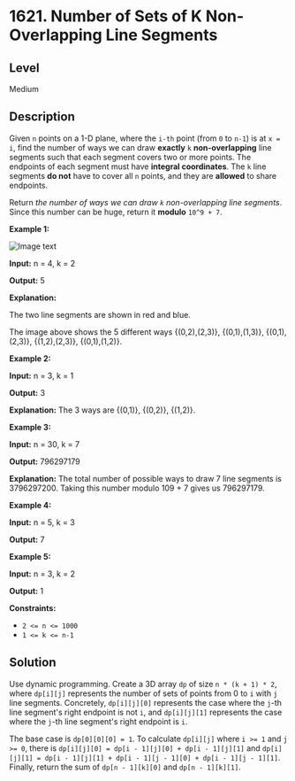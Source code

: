 # 1621. Number of Sets of K Non-Overlapping Line Segments
## Level
Medium

## Description
Given `n` points on a 1-D plane, where the `i-th` point (from `0` to `n-1`) is at `x = i`, find the number of ways we can draw **exactly** `k` **non-overlapping** line segments such that each segment covers two or more points. The endpoints of each segment must have **integral coordinates**. The `k` line segments **do not** have to cover all `n` points, and they are **allowed** to share endpoints.

Return *the number of ways we can draw `k` non-overlapping line segments*. Since this number can be huge, return it **modulo** `10^9 + 7`.

**Example 1:**

![Image text](https://assets.leetcode.com/uploads/2020/09/07/ex1.png)

**Input:** n = 4, k = 2

**Output:** 5

**Explanation:**

The two line segments are shown in red and blue.

The image above shows the 5 different ways {(0,2),(2,3)}, {(0,1),(1,3)}, {(0,1),(2,3)}, {(1,2),(2,3)}, {(0,1),(1,2)}.

**Example 2:**

**Input:** n = 3, k = 1

**Output:** 3

**Explanation:** The 3 ways are {(0,1)}, {(0,2)}, {(1,2)}.

**Example 3:**

**Input:** n = 30, k = 7

**Output:** 796297179

**Explanation:** The total number of possible ways to draw 7 line segments is 3796297200. Taking this number modulo 109 + 7 gives us 796297179.

**Example 4:**

**Input:** n = 5, k = 3

**Output:** 7

**Example 5:**

**Input:** n = 3, k = 2

**Output:** 1

**Constraints:**

* `2 <= n <= 1000`
* `1 <= k <= n-1`

## Solution
Use dynamic programming. Create a 3D array `dp` of size `n * (k + 1) * 2`, where `dp[i][j]` represents the number of sets of points from 0 to `i` with `j` line segments. Concretely, `dp[i][j][0]` represents the case where the `j`-th line segment's right endpoint is not `i`, and `dp[i][j][1]` represents the case where the `j`-th line segment's right endpoint is `i`.

The base case is `dp[0][0][0] = 1`. To calculate `dp[i][j]` where `i >= 1` and `j >= 0`, there is `dp[i][j][0] = dp[i - 1][j][0] + dp[i - 1][j][1]` and `dp[i][j][1] = dp[i - 1][j][1] + dp[i - 1][j - 1][0] + dp[i - 1][j - 1][1]`. Finally, return the sum of `dp[n - 1][k][0]` and `dp[n - 1][k][1]`.
